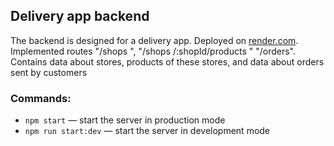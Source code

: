 ## Delivery app backend

The backend is designed for a delivery app. Deployed on [render.com](https://test-delivery-app-backend.onrender.com/api/shops). Implemented routes "/shops ", "/shops /:shopId/products "
"/orders".
Сontains data about stores, products of these stores, and data about orders sent by customers

### Commands:

- `npm start` &mdash; start the server in production mode
- `npm run start:dev` &mdash; start the server in development mode

